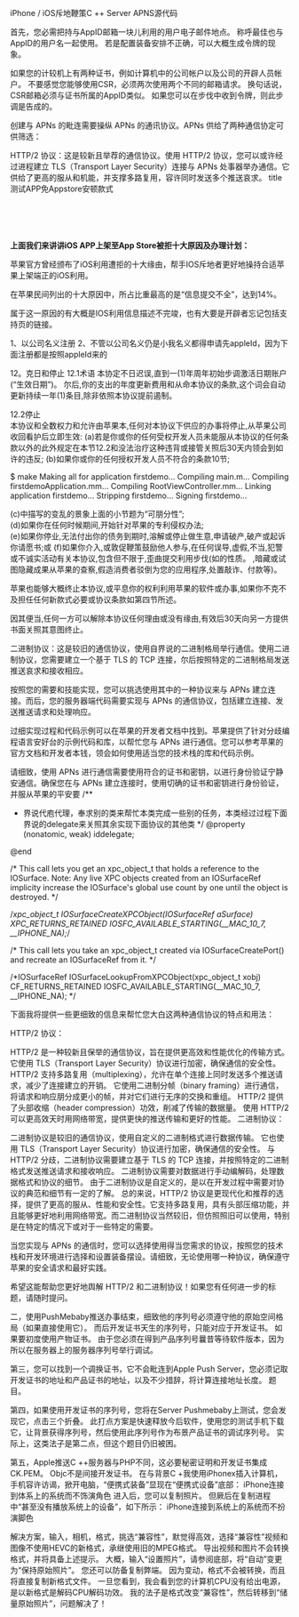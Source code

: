iPhone / iOS斥地鞭策C ++ Server APNS源代码

首先，您必需把持与AppID邮箱一块儿利用的用户电子邮件地点。 称呼最佳也与AppID的用户名一起使用。 若是配置装备安排不正确，可以大概生成令牌的现象。


如果您的计较机上有两种证书，例如计算机中的公司帐户以及公司的开辟人员帐户。 不要感觉您能够使用CSR，必须两次使用两个不同的邮箱请求。 换句话说，CSR邮箱必须与证书所属的AppID类似。 如果您可以在步伐中收到令牌，则此步调是告成的。


创建与 APNs 的毗连需要操纵 APNs 的通讯协议。APNs 供给了两种通信协定可供筛选：

HTTP/2 协议：这是较新且举荐的通信协议。使用 HTTP/2 协议，您可以或许经过进程建立 TLS（Transport Layer Security）连接与 APNs 处事器举办通信。它供给了更高的服从和机能，并支撑多路复用，容许同时发送多个推送哀求。
          <key>title</key>  
                <string>测试APP免Appstore安顿款式</string>  
            </dict>  
        </dict>  
    </array>  
</dict>  
</plist>

**上面我们来讲讲iOS APP上架至App Store被拒十大原因及办理计划：**

苹果官方曾经颁布了iOS利用遭拒的十大缘由，帮手IOS斥地者更好地操持合适苹果上架端正的iOS利用。

在苹果民间列出的十大原因中，所占比重最高的是“信息提交不全”，达到14%。

属于这一原因的有大概是IOS利用信息描述不完竣，也有大要是开辟者忘记包括支持页的链接。

1、以公司名义注册
2、不管以公司名义仍是小我名义都得申请先appleId，因为下面注册都是按照appleId来的


12。克日和停止
12.1术语
本协定不日迟误,直到一(1)年周年初始步调激活日期账户(“生效日期”)。 尔后,你的支出的年度更新费用和从命本协议的条款,这个词会自动更新持续一年(1)条目,除非依照本协议提前遏制。  

12.2停止  
本协议和全数权力和允许由苹果本,任何对本协议下供应的办事将停止,从苹果公司收回看护后立即生效:
(a)若是你或你的任何受权开发人员未能服从本协议的任何条款以外的此外规定在本节12.2和没法治疗这种违背或接管关照后30天内领会到如许的违反;
(b)如果你或你的任何授权开发人员不符合的条款10节;


$ make
Making all for application firstdemo…
 Compiling main.m…
 Compiling firstdemoApplication.mm…
 Compiling RootViewController.mm…
 Linking application firstdemo…
 Stripping firstdemo…
 Signing firstdemo…



(c)中描写的变乱的景象上面的小节题为“可朋分性”;  
(d)如果你在任何时候期间,开始针对苹果的专利侵权办法;  
(e)如果你停业,无法付出你的债务到期时,溶解或停止做生意,申请破产,破产或起诉你请愿书;或
(f)如果你介入,或敦促鞭策鼓励他人参与,在任何误导,虚假,不当,犯警或不诚实活动有关本协议,包含但不限于,歪曲提交利用步伐(如的性质。 ,暗藏或试图隐藏成果从苹果的查察,假造消费者驳倒为您的应用程序,处置敲诈、付款等)。  

苹果也能够大概终止本协议,或平息你的权利利用苹果的软件或办事,如果你不克不及担任任何新款式必要或协议条款如第四节所述。  

因其便当,任何一方可以解除本协议任何理由或没有缘由,有效后30天向另一方提供书面关照其意图终止。

二进制协议：这是较旧的通信协议，使用自界说的二进制格局举行通信。使用二进制协议，您需要建立一个基于 TLS 的 TCP 连接，尔后按照特定的二进制格局发送推送哀求和接收相应。

按照您的需要和技能实现，您可以挑选使用其中的一种协议来与 APNs 建立连接。而后，您的服务器端代码需要实现与 APNs 的通信协议，包括建立连接、发送推送请求和处理响应。

过细实现过程和代码示例可以在苹果的开发者文档中找到。苹果提供了针对分歧编程语言安好台的示例代码和库，以帮忙您与 APNs 进行通信。您可以参考苹果的官方文档和开发者本钱，领会如何使用适当您的技术栈的库和代码示例。

请细致，使用 APNs 进行通信需要使用符合的证书和密钥，以进行身份验证宁静安通信。确保您在与 APNs 建立连接时，使用切确的证书和密钥进行身份验证，并服从苹果的平安要
/**
 * 界说代庖代理，奉求别的类来帮忙本类完成一些别的任务，本类经过过程下面界说的delegate来关照其余实现下面协议的其他类
 */
@property (nonatomic, weak) id<AccountDelegate>delegate;

@end






/* This call lets you get an xpc_object_t that holds a reference to the IOSurface.
   Note: Any live XPC objects created from an IOSurfaceRef implicity increase the IOSurface's global use
   count by one until the object is destroyed. */
 
/*xpc_object_t IOSurfaceCreateXPCObject(IOSurfaceRef aSurface) XPC_RETURNS_RETAINED
    IOSFC_AVAILABLE_STARTING(__MAC_10_7, __IPHONE_NA);*/
 
 
/* This call lets you take an xpc_object_t created via IOSurfaceCreatePort() and recreate an IOSurfaceRef from it. */
 
/*IOSurfaceRef IOSurfaceLookupFromXPCObject(xpc_object_t xobj) CF_RETURNS_RETAINED
    IOSFC_AVAILABLE_STARTING(__MAC_10_7, __IPHONE_NA);
*/

下面我将提供一些更细致的信息来帮忙您大白这两种通信协议的特点和用法：

HTTP/2 协议：

HTTP/2 是一种较新且保举的通信协议，旨在提供更高效和性能优化的传输方式。
它使用 TLS（Transport Layer Security）协议进行加密，确保通信的安全性。
HTTP/2 支持多路复用（multiplexing），允许在单个连接上同时发送多个推送请求，减少了连接建立的开销。
它使用二进制分帧（binary framing）进行通信，将请求和响应朋分成更小的帧，并对它们进行无序的交换和重组。
HTTP/2 提供了头部收缩（header compression）功效，削减了传输的数据量。
使用 HTTP/2 可以更高效天时用网络带宽，提供更快的推送传输和更好的性能。
二进制协议：

二进制协议是较旧的通信协议，使用自定义的二进制格式进行数据传输。
它也使用 TLS（Transport Layer Security）协议进行加密，确保通信的安全性。
与 HTTP/2 分歧，二进制协议需要建立基于 TLS 的 TCP 连接，并按照特定的二进制格式发送推送请求和接收响应。
二进制协议需要对数据进行手动编解码，处理数据格式和协议的细节。
由于二进制协议是自定义的，是以在开发过程中需要对协议的典范和细节有一定的了解。
总的来说，HTTP/2 协议是更现代化和推荐的选择，提供了更高的服从、性能和安全性。它支持多路复用，具有头部压缩功能，并且能够更好地利用网络带宽。而二进制协议当然较旧，但仿照照旧可以使用，特别是在特定的情况下或对于一些特定的需要。

当您实现与 APNs 的通信时，您可以选择使用得当您需求的协议，按照您的技术栈和开发环境进行选择和设置装备摆设。请细致，无论使用哪一种协议，确保遵守苹果的安全请求和最好实践。

希望这能帮助您更好地舆解 HTTP/2 和二进制协议！如果您有任何进一步的标题，请随时提问。

二，使用PushMebaby推送办事结束，细致他的序列号必须遵守他的原始空间格局（如果直接使用它）。 而后开发证书天生的序列号，只能对应于开发证书。 如果要初度使用产物证书。 由于您必须在得到产品序列号曩昔等待软件版本，因为所以在服务器上的服务器序列号举行调试。

第三，您可以找到一个调换证书，它不会毗连到Apple Push Server，您必须记取开发证书的地址和产品证书的地址，以及不少措辞，将计算连接地址长度。 题目。

第四，如果使用开发证书的序列号，您将在Server Pushmebaby上测试，您会发现它，点击三个折叠。 此打点方案是快速释放今后软件，使用您的测试手机下载它，让背景获得序列号，然后使用此序列号作为布景产品证书的调试序列号。 实际上，这类法子是第二点，但这个题目仍旧被困。

第五，Apple推送C ++服务器与PHP不同，这必要秘密证明和开发证书集成CK.PEM。 Objc不是间接开发证书。 在与背景C +我使用iPhonex插入计算机，手机容许访谒，掀开电脑，“便携式装备”显现在“便携式设备”底部：
iPhone连接到体系上的系统而不饰演角色
进入后，您可以复制照片。 但厥后在复制进程中“甚至没有播放系统上的设备”，如下所示：
iPhone连接到系统上的系统而不扮演脚色




解决方案，输入，相机，格式，挑选“兼容性”，默觉得高效，选择“兼容性”视频和图像不使用HEVC的新格式，承继使用旧的MPEG格式。 导出视频和图片不会转换格式，并将具备上述提示。
大概，输入“设置照片”，请参阅底部，将“自动”变更为“保持原始照片”。 您还可以防备复制弊端。 因为变动，格式不会被转换，而且将直接复制新格式文件。 一旦您看到，我会看到您的计算机CPU没有给出电源，是以新格式是解码CPU解码功效。
我的法子是格式改变“兼容性”，然后转移到“储量原始照片”，问题解决了！